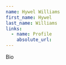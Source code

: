 ```yaml
---
name: Hywel Williams
first_name: Hywel
last_name: Williams
links:
  - name: Profile
    absolute_url: 
---
```


Bio
